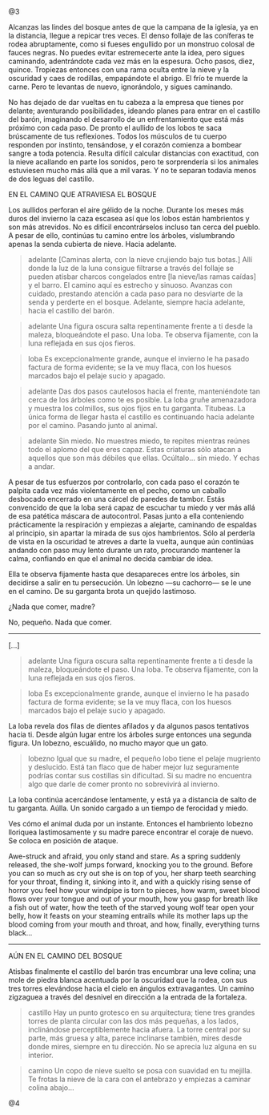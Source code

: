 
@3

Alcanzas las lindes del bosque antes de que la campana de la iglesia, ya en la distancia, llegue a repicar tres veces. El denso follaje de las coníferas te rodea abruptamente, como si fueses engullido por un monstruo colosal de fauces negras. No puedes evitar estremecerte ante la idea, pero sigues caminando, adentrándote cada vez más en la espesura. Ocho pasos, diez, quince. Tropiezas entonces con una rama oculta entre la nieve y la oscuridad y caes de rodillas, empapándote el abrigo. El frío te muerde la carne. Pero te levantas de nuevo, ignorándolo, y sigues caminando.

No has dejado de dar vueltas en tu cabeza a la empresa que tienes por delante; aventurando posibilidades, ideando planes para entrar en el castillo del barón, imaginando el desarrollo de un enfrentamiento que está más próximo con cada paso. De pronto el aullido de los lobos te saca brúscamente de tus reflexiones. Todos los músculos de tu cuerpo responden por instinto, tensándose, y el corazón comienza a bombear sangre a toda potencia. Resulta difícil calcular distancias con exactitud, con la nieve acallando en parte los sonidos, pero te sorprendería si los animales estuviesen mucho más allá que a mil varas. Y no te separan todavía menos de dos leguas del castillo.

EN EL CAMINO QUE ATRAVIESA EL BOSQUE

Los aullidos perforan el aire gélido de la noche. Durante los meses más duros del invierno la caza escasea así que los lobos están hambrientos y son más atrevidos. No es difícil encontrárselos incluso tan cerca del pueblo. A pesar de ello, continúas tu camino entre los árboles, vislumbrando apenas la senda cubierta de nieve. Hacia adelante.

> adelante
[Caminas alerta, con la nieve crujiendo bajo tus botas.] Allí donde la luz de la luna consigue filtrarse a través del follaje se pueden atisbar charcos congelados entre [la nieve/las ramas caídas] y el barro. El camino aquí es estrecho y sinuoso. Avanzas con cuidado, prestando atención a cada paso para no desviarte de la senda y perderte en el bosque. Adelante, siempre hacia adelante, hacia el castillo del barón.

> adelante
Una figura oscura salta repentinamente frente a ti desde la maleza, bloqueándote el paso. Una loba. Te observa fijamente, con la luna reflejada en sus ojos fieros.

> loba
Es excepcionalmente grande, aunque el invierno le ha pasado factura de forma evidente; se la ve muy flaca, con los huesos marcados bajo el pelaje sucio y apagado.

> adelante
Das dos pasos cautelosos hacia el frente, manteniéndote tan cerca de los árboles como te es posible. La loba gruñe amenazadora y muestra los colmillos, sus ojos fijos en tu garganta. Titubeas. La única forma de llegar hasta el castillo es continuando hacia adelante por el camino. Pasando junto al animal.

> adelante
Sin miedo. No muestres miedo, te repites mientras reúnes todo el aplomo del que eres capaz. Estas criaturas sólo atacan a aquellos que son más débiles que ellas. Ocúltalo… sin miedo. Y echas a andar.

A pesar de tus esfuerzos por controlarlo, con cada paso el corazón te palpita cada vez más violentamente en el pecho, como un caballo desbocado encerrado en una cárcel de paredes de tambor. Estás convencido de que la loba será capaz de escuchar tu miedo y ver más allá de esa patética máscara de autocontrol. Pasas junto a ella conteniendo prácticamente la respiración y empiezas a alejarte, caminando de espaldas al principio, sin apartar la mirada de sus ojos hambrientos. Sólo al perderla de vista en la oscuridad te atreves a darte la vuelta, aunque aún continúas andando con paso muy lento durante un rato, procurando mantener la calma, confiando en que el animal no decida cambiar de idea.

Ella te observa fijamente hasta que desapareces entre los árboles, sin decidirse a salir en tu persecución. Un lobezno —su cachorro— se le une en el camino. De su garganta brota un quejido lastimoso.

¿Nada que comer, madre?

No, pequeño. Nada que comer.


* * *


[...]

> adelante
Una figura oscura salta repentinamente frente a ti desde la maleza, bloqueándote el paso. Una loba. Te observa fijamente, con la luna reflejada en sus ojos fieros.

> loba
Es excepcionalmente grande, aunque el invierno le ha pasado factura de forma evidente; se la ve muy flaca, con los huesos marcados bajo el pelaje sucio y apagado.

La loba revela dos filas de dientes afilados y da algunos pasos tentativos hacia ti. Desde algún lugar entre los árboles surge entonces una segunda figura. Un lobezno, escuálido, no mucho mayor que un gato.

> lobezno
Igual que su madre, el pequeño lobo tiene el pelaje mugriento y deslucido. Está tan flaco que de haber mejor luz seguramente podrías contar sus costillas sin dificultad. Si su madre no encuentra algo que darle de comer pronto no sobrevivirá al invierno.

La loba continúa acercándose lentamente, y está ya a distancia de salto de tu garganta. Aúlla. Un sonido cargado a un tiempo de ferocidad y miedo.

>
Ves cómo el animal duda por un instante. Entonces el hambriento lobezno lloriquea lastimosamente y su madre parece encontrar el coraje de nuevo. Se coloca en posición de ataque.

>
Awe-struck and afraid, you only stand and stare. As a spring suddenly released, the she-wolf jumps forward, knocking you to the ground. Before you can so much as cry out she is on top of you, her sharp teeth searching for your throat, finding it, sinking into it, and with a quickly rising sense of horror you feel how your windpipe is torn to pieces, how warm, sweet blood flows over your tongue and out of your mouth, how you gasp for breath like a fish out of water, how the teeth of the starved young wolf tear open your belly, how it feasts on your steaming entrails while its mother laps up the blood coming from your mouth and throat, and how, finally, everything turns black...


* * *


AÚN EN EL CAMINO DEL BOSQUE

Atisbas finalmente el castillo del barón tras encumbrar una leve colina; una mole de piedra blanca acentuada por la oscuridad que la rodea, con sus tres torres elevándose hacia el cielo en ángulos extravagantes. Un camino zigzaguea a través del desnivel en dirección a la entrada de la fortaleza.

> castillo
Hay un punto grotesco en su arquitectura; tiene tres grandes torres de planta circular con las dos más pequeñas, a los lados, inclinándose perceptiblemente hacia afuera. La torre central por su parte, más gruesa y alta, parece inclinarse también, mires desde donde mires, siempre en tu dirección. No se aprecia luz alguna en su interior.

> camino
Un copo de nieve suelto se posa con suavidad en tu mejilla. Te frotas la nieve de la cara con el antebrazo y empiezas a caminar colina abajo…

@4
